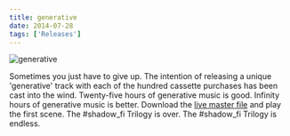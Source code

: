 ```yaml
---
title: generative
date: 2014-07-28
tags: ['Releases']
---
```


![generative](/rm_ation/images/generative.gif)

Sometimes you just have to give up. The intention of releasing a unique 'generative' track with each of the hundred cassette purchases has been cast into the wind. Twenty-five hours of generative music is good. Infinity hours of generative music is better. Download the [live master file](https://s3.us-east-2.amazonaws.com/northerninformation/generative.zip) and play the first scene. The #shadow_fi Trilogy is over. The #shadow_fi Trilogy is endless.
